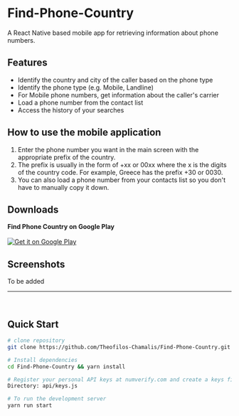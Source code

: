 # Find-Phone-Country
A React Native based mobile app for retrieving information about phone numbers.

## Features
* Identify the country and city of the caller based on the phone type
* Identify the phone type (e.g. Mobile, Landline)
* For Mobile phone numbers, get information about the caller's carrier
* Load a phone number from the contact list
* Access the history of your searches


## How to use the mobile application

1. Enter the phone number you want in the main screen with the appropriate prefix of the country.
2. The prefix is usually in the form of +xx or 00xx where the x is the digits of the country code.
For example, Greece has the prefix +30 or 0030.
3. You can also load a phone number from your contacts list so you don't have to manually copy it down.


Downloads
---------------------

<strong>Find Phone Country on Google Play</strong>
<br /><br />
<a href="https://play.google.com/store/apps/details?id=com.theofilos.chamalis.findphonecountry">
  <img alt="Get it on Google Play" src="https://developer.android.com/images/brand/en_generic_rgb_wo_45.png" />
</a>

## Screenshots

To be added

---
<br>

## Quick Start

```bash
# clone repository
git clone https://github.com/Theofilos-Chamalis/Find-Phone-Country.git

# Install dependencies
cd Find-Phone-Country && yarn install

# Register your personal API keys at numverify.com and create a keys file
Directory: api/keys.js
```

```bash
# To run the development server
yarn run start
```
